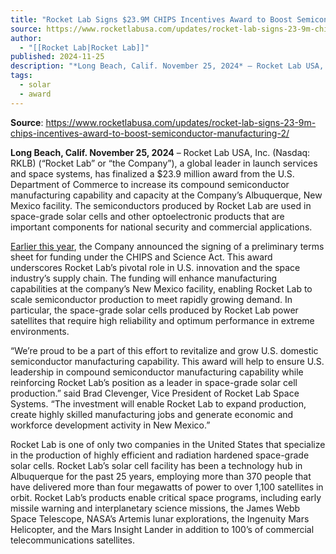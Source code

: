 ```yaml
---
title: "Rocket Lab Signs $23.9M CHIPS Incentives Award to Boost Semiconductor Manufacturing "
source: https://www.rocketlabusa.com/updates/rocket-lab-signs-23-9m-chips-incentives-award-to-boost-semiconductor-manufacturing-2/
author:
  - "[[Rocket Lab|Rocket Lab]]"
published: 2024-11-25
description: "*Long Beach, Calif. November 25, 2024* – Rocket Lab USA, Inc. (Nasdaq: RKLB) (“Rocket Lab” or “the Company”), a global leader in launch services and space systems, has finalized a $23.9 million award from the U.S. Department of Commerce to increase its compound semiconductor manufacturing capability and capacity at the Company’s Albuquerque, New Mexico facility. The semiconductors produced by Rocket Lab are used in space-grade solar cells and other optoelectronic products that are important components for national security and commercial applications."
tags:
  - solar
  - award
---
```


**Source**: https://www.rocketlabusa.com/updates/rocket-lab-signs-23-9m-chips-incentives-award-to-boost-semiconductor-manufacturing-2/

**Long Beach, Calif. November 25, 2024** – Rocket Lab USA, Inc. (Nasdaq: RKLB) (“Rocket Lab” or “the Company”), a global leader in launch services and space systems, has finalized a $23.9 million award from the U.S. Department of Commerce to increase its compound semiconductor manufacturing capability and capacity at the Company’s Albuquerque, New Mexico facility. The semiconductors produced by Rocket Lab are used in space-grade solar cells and other optoelectronic products that are important components for national security and commercial applications.

[Earlier this year](https://www.rocketlabusa.com/updates/rocket-lab-signs-preliminary-terms-to-receive-up-to-23-9m-in-funding-under-the-chips-act-to-expand-production-of-semiconductors-that-power-spacecraft/), the Company announced the signing of a preliminary terms sheet for funding under the CHIPS and Science Act. This award underscores Rocket Lab’s pivotal role in U.S. innovation and the space industry’s supply chain. The funding will enhance manufacturing capabilities at the company’s New Mexico facility, enabling Rocket Lab to scale semiconductor production to meet rapidly growing demand. In particular, the space-grade solar cells produced by Rocket Lab power satellites that require high reliability and optimum performance in extreme environments.

“We’re proud to be a part of this effort to revitalize and grow U.S. domestic semiconductor manufacturing capability. This award will help to ensure U.S. leadership in compound semiconductor manufacturing capability while reinforcing Rocket Lab’s position as a leader in space-grade solar cell production.” said Brad Clevenger, Vice President of Rocket Lab Space Systems. “The investment will enable Rocket Lab to expand production, create highly skilled manufacturing jobs and generate economic and workforce development activity in New Mexico.”

Rocket Lab is one of only two companies in the United States that specialize in the production of highly efficient and radiation hardened space-grade solar cells. Rocket Lab’s solar cell facility has been a technology hub in Albuquerque for the past 25 years, employing more than 370 people that have delivered more than four megawatts of power to over 1,100 satellites in orbit. Rocket Lab’s products enable critical space programs, including early missile warning and interplanetary science missions, the James Webb Space Telescope, NASA’s Artemis lunar explorations, the Ingenuity Mars Helicopter, and the Mars Insight Lander in addition to 100’s of commercial telecommunications satellites.  

